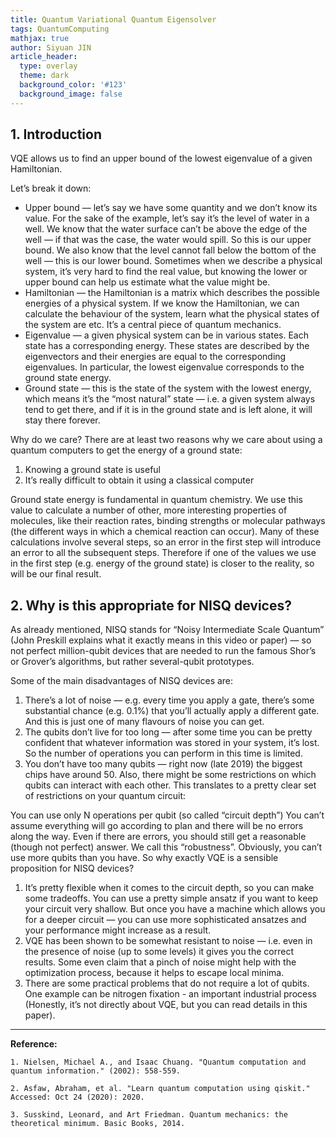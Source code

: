 ```yaml
---
title: Quantum Variational Quantum Eigensolver
tags: QuantumComputing
mathjax: true
author: Siyuan JIN
article_header:
  type: overlay
  theme: dark
  background_color: '#123'
  background_image: false
---
```


## 1. Introduction

VQE allows us to find an upper bound of the lowest eigenvalue of a given Hamiltonian.

Let’s break it down:

- Upper bound — let’s say we have some quantity and we don’t know its value. For the sake of the example, let’s say it’s the level of water in a well. We know that the water surface can’t be above the edge of the well — if that was the case, the water would spill. So this is our upper bound. We also know that the level cannot fall below the bottom of the well — this is our lower bound. Sometimes when we describe a physical system, it’s very hard to find the real value, but knowing the lower or upper bound can help us estimate what the value might be.
- Hamiltonian — the Hamiltonian is a matrix which describes the possible energies of a physical system. If we know the Hamiltonian, we can calculate the behaviour of the system, learn what the physical states of the system are etc. It’s a central piece of quantum mechanics.
- Eigenvalue — a given physical system can be in various states. Each state has a corresponding energy. These states are described by the eigenvectors and their energies are equal to the corresponding eigenvalues. In particular, the lowest eigenvalue corresponds to the ground state energy.
- Ground state — this is the state of the system with the lowest energy, which means it’s the “most natural” state — i.e. a given system always tend to get there, and if it is in the ground state and is left alone, it will stay there forever.

Why do we care?
There are at least two reasons why we care about using a quantum computers to get the energy of a ground state:

1. Knowing a ground state is useful
2. It’s really difficult to obtain it using a classical computer


Ground state energy is fundamental in quantum chemistry. We use this value to calculate a number of other, more interesting properties of molecules, like their reaction rates, binding strengths or molecular pathways (the different ways in which a chemical reaction can occur). Many of these calculations involve several steps, so an error in the first step will introduce an error to all the subsequent steps. Therefore if one of the values we use in the first step (e.g. energy of the ground state) is closer to the reality, so will be our final result.


## 2. Why is this appropriate for NISQ devices?
As already mentioned, NISQ stands for “Noisy Intermediate Scale Quantum” (John Preskill explains what it exactly means in this video or paper) — so not perfect million-qubit devices that are needed to run the famous Shor’s or Grover’s algorithms, but rather several-qubit prototypes.

Some of the main disadvantages of NISQ devices are:

1. There’s a lot of noise — e.g. every time you apply a gate, there’s some substantial chance (e.g. 0.1%) that you’ll actually apply a different gate. And this is just one of many flavours of noise you can get.
2. The qubits don’t live for too long — after some time you can be pretty confident that whatever information was stored in your system, it’s lost. So the number of operations you can perform in this time is limited.
3. You don’t have too many qubits — right now (late 2019) the biggest chips have around 50. Also, there might be some restrictions on which qubits can interact with each other.
This translates to a pretty clear set of restrictions on your quantum circuit:

You can use only N operations per qubit (so called “circuit depth”)
You can’t assume everything will go according to plan and there will be no errors along the way. Even if there are errors, you should still get a reasonable (though not perfect) answer. We call this “robustness”.
Obviously, you can’t use more qubits than you have.
So why exactly VQE is a sensible proposition for NISQ devices?

1. It’s pretty flexible when it comes to the circuit depth, so you can make some tradeoffs. You can use a pretty simple ansatz if you want to keep your circuit very shallow. But once you have a machine which allows you for a deeper circuit — you can use more sophisticated ansatzes and your performance might increase as a result.
2. VQE has been shown to be somewhat resistant to noise — i.e. even in the presence of noise (up to some levels) it gives you the correct results. Some even claim that a pinch of noise might help with the optimization process, because it helps to escape local minima.
3. There are some practical problems that do not require a lot of qubits. One example can be nitrogen fixation - an important industrial process (Honestly, it’s not directly about VQE, but you can read details in this paper).


---

**Reference:**

`1. Nielsen, Michael A., and Isaac Chuang. "Quantum computation and quantum information." (2002): 558-559.`

`2. Asfaw, Abraham, et al. "Learn quantum computation using qiskit." Accessed: Oct 24 (2020): 2020.`

`3. Susskind, Leonard, and Art Friedman. Quantum mechanics: the theoretical minimum. Basic Books, 2014.`
